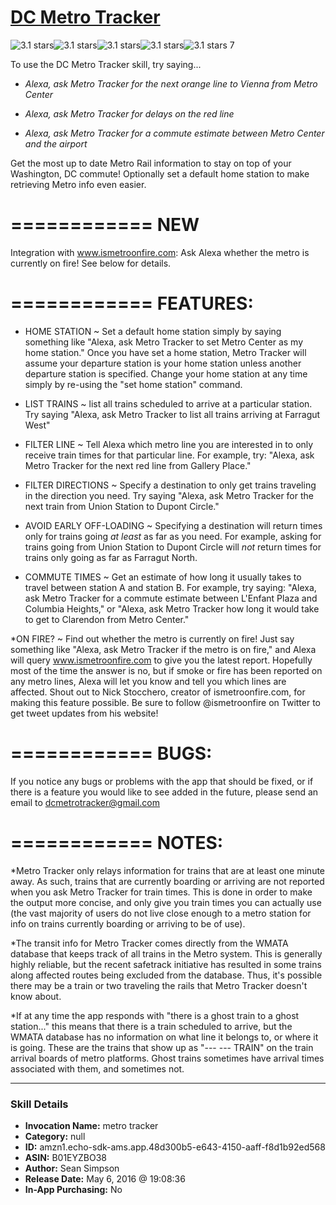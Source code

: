# [DC Metro Tracker](http://alexa.amazon.com/#skills/amzn1.echo-sdk-ams.app.48d300b5-e643-4150-aaff-f8d1b92ed568)
![3.1 stars](../../images/ic_star_black_18dp_1x.png)![3.1 stars](../../images/ic_star_black_18dp_1x.png)![3.1 stars](../../images/ic_star_black_18dp_1x.png)![3.1 stars](../../images/ic_star_half_black_18dp_1x.png)![3.1 stars](../../images/ic_star_border_black_18dp_1x.png) 7

To use the DC Metro Tracker skill, try saying...

* *Alexa, ask Metro Tracker for the next orange line to Vienna from Metro Center*

* *Alexa, ask Metro Tracker for delays on the red line*

* *Alexa, ask Metro Tracker for a commute estimate between Metro Center and the airport*

Get the most up to date Metro Rail information to stay on top of your Washington, DC commute! Optionally set a default home station to make retrieving Metro info even easier. 

============
**NEW**
============
Integration with www.ismetroonfire.com: Ask Alexa whether the metro is currently on fire! See below for details.

============
FEATURES:
============
* HOME STATION ~ Set a default home station simply by saying something like "Alexa, ask Metro Tracker to set Metro Center as my home station." Once you have set a home station, Metro Tracker will assume your departure station is your home station unless another departure station is specified. Change your home station at any time simply by re-using the "set home station" command. 

* LIST TRAINS ~ list all trains scheduled to arrive at a particular station. Try saying "Alexa, ask Metro Tracker to list all trains arriving at Farragut West"

* FILTER LINE ~ Tell Alexa which metro line you are interested in to only receive train times for that particular line. For example, try: "Alexa, ask Metro Tracker for the next red line from Gallery Place."

* FILTER DIRECTIONS ~ Specify a destination to only get trains traveling in the direction you need. Try saying "Alexa, ask Metro Tracker for the next train from Union Station to Dupont Circle."

* AVOID EARLY OFF-LOADING ~ Specifying a destination will return times only for trains going *at least* as far as you need. For example, asking for trains going from Union Station to Dupont Circle will *not* return times for trains only going as far as Farragut North.

* COMMUTE TIMES ~ Get an estimate of how long it usually takes to travel between station A and station B. For example, try saying: "Alexa, ask Metro Tracker for a commute estimate between L'Enfant Plaza and Columbia Heights," or "Alexa, ask Metro Tracker how long it would take to get to Clarendon from Metro Center."

*ON FIRE? ~ Find out whether the metro is currently on fire! Just say something like "Alexa, ask Metro Tracker if the metro is on fire," and Alexa will query www.ismetroonfire.com to give you the latest report. Hopefully most of the time the answer is no, but if smoke or fire has been reported on any metro lines, Alexa will let you know and tell you which lines are affected. 
Shout out to Nick Stocchero, creator of ismetroonfire.com, for making this feature possible. Be sure to follow @ismetroonfire on Twitter to get tweet updates from his website!

============
BUGS:
============
If you notice any bugs or problems with the app that should be fixed, or if there is a feature you would like to see added in the future, please send an email to dcmetrotracker@gmail.com

============
NOTES:
============
*Metro Tracker only relays information for trains that are at least one minute away. As such, trains that are currently boarding or arriving are not reported when you ask Metro Tracker for train times. This is done in order to make the output more concise, and only give you train times you can actually use (the vast majority of users do not live close enough to a metro station for info on trains currently boarding or arriving to be of use).

*The transit info for Metro Tracker comes directly from the WMATA database that keeps track of all trains in the Metro system. This is generally highly reliable, but the recent safetrack initiative has resulted in some trains along affected routes being excluded from the database. Thus, it's possible there may be a train or two traveling the rails that Metro Tracker doesn't know about.

*If at any time the app responds with "there is a ghost train to a ghost station..." this means that there is a train scheduled to arrive, but the WMATA database has no information on what line it belongs to, or where it is going. These are the trains that show up as "--- --- TRAIN" on the train arrival boards of metro platforms. Ghost trains sometimes have arrival times associated with them, and sometimes not.

***

### Skill Details

* **Invocation Name:** metro tracker
* **Category:** null
* **ID:** amzn1.echo-sdk-ams.app.48d300b5-e643-4150-aaff-f8d1b92ed568
* **ASIN:** B01EYZBO38
* **Author:** Sean Simpson
* **Release Date:** May 6, 2016 @ 19:08:36
* **In-App Purchasing:** No

